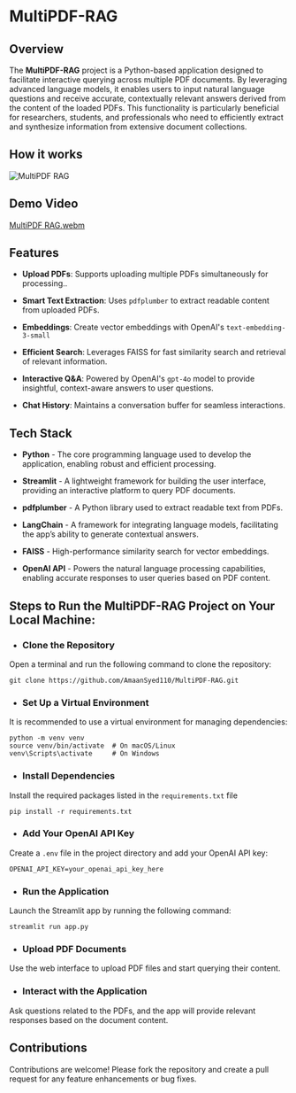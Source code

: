 # MultiPDF-RAG

## Overview
The **MultiPDF-RAG** project is a Python-based application designed to facilitate interactive querying across multiple PDF documents. By leveraging advanced language models, it enables users to input natural language questions and receive accurate, contextually relevant answers derived from the content of the loaded PDFs. This functionality is particularly beneficial for researchers, students, and professionals who need to efficiently extract and synthesize information from extensive document collections.

## How it works
![MultiPDF RAG](https://github.com/user-attachments/assets/6b013dbf-a138-4ae4-b809-0923331768bc)


## Demo Video
[MultiPDF RAG.webm](https://github.com/user-attachments/assets/0021892a-5d21-4ac9-8604-4abcd280e60d)


## Features

- **Upload PDFs**: Supports uploading multiple PDFs simultaneously for processing..

- **Smart Text Extraction**: Uses ```pdfplumber``` to extract readable content from uploaded PDFs.

- **Embeddings**: Create vector embeddings with OpenAI's ```text-embedding-3-small```

- **Efficient Search**: Leverages FAISS for fast similarity search and retrieval of relevant information.

- **Interactive Q&A**: Powered by OpenAI's ```gpt-4o``` model to provide insightful, context-aware answers to user questions.

- **Chat History**: Maintains a conversation buffer for seamless interactions.


## Tech Stack
- **Python** - The core programming language used to develop the application, enabling robust and efficient processing.

- **Streamlit** - A lightweight framework for building the user interface, providing an interactive platform to query PDF documents.
  
- **pdfplumber** - A Python library used to extract readable text from PDFs.
  
- **LangChain** - A framework for integrating language models, facilitating the app’s ability to generate contextual answers.

- **FAISS** - High-performance similarity search for vector embeddings.
  
- **OpenAI API** - Powers the natural language processing capabilities, enabling accurate responses to user queries based on PDF content.

## Steps to Run the MultiPDF-RAG Project on Your Local Machine:
- ### Clone the Repository
Open a terminal and run the following command to clone the repository:

```
git clone https://github.com/AmaanSyed110/MultiPDF-RAG.git
```
- ### Set Up a Virtual Environment
It is recommended to use a virtual environment for managing dependencies:

```
python -m venv venv
source venv/bin/activate  # On macOS/Linux
venv\Scripts\activate     # On Windows
```
- ### Install Dependencies
Install the required packages listed in the ```requirements.txt``` file
```
pip install -r requirements.txt
```
- ### Add Your OpenAI API Key
Create a ```.env``` file in the project directory and add your OpenAI API key:
```
OPENAI_API_KEY=your_openai_api_key_here
```
- ### Run the Application
Launch the Streamlit app by running the following command:
```
streamlit run app.py
```
- ### Upload PDF Documents
Use the web interface to upload PDF files and start querying their content.

- ### Interact with the Application
Ask questions related to the PDFs, and the app will provide relevant responses based on the document content.

## Contributions
Contributions are welcome! Please fork the repository and create a pull request for any feature enhancements or bug fixes.


